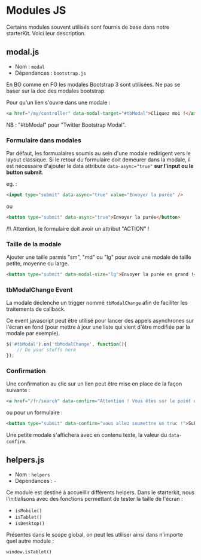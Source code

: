# Modules JS

Certains modules souvent utilisés sont fournis de base dans notre starterKit. Voici leur description.

## modal.js

* Nom : `modal`
* Dépendances : `bootstrap.js`

En BO comme en FO les modales Bootstrap 3 sont utilisées. Ne pas se baser sur la doc des modales bootstrap.

Pour qu'un lien s'ouvre dans une modale :

```HTML
<a href="/my/controller" data-modal-target="#tbModal">Cliquez moi !</a>
```

NB : "#tbModal" pour "Twitter Bootstrap Modal".

### Formulaire dans modales

Par défaut, les formualaires soumis au sein d'une modale redirigent vers le layout classique. Si le retour du formulaire doit demeurer dans la modale, il est nécessaire d'ajouter le data attribute `data-async="true"` **sur l'input ou le button submit**.

eg. :

```HTML
<input type="submit" data-async="true" value="Envoyer la purée" />

```
ou

```HTML
<button type="submit" data-async="true">Envoyer la purée</button>

```

/!\ Attention, le formulaire doit avoir un attribut "ACTION" !


### Taille de la modale

Ajouter une taille parmis "sm", "md" ou "lg" pour avoir une modale de taille petite, moyenne ou large.

```HTML
<button type="submit" data-modal-size="lg">Envoyer la purée en grand !</button>

```

### tbModalChange Event

La modale déclenche un trigger nommé `tbModalChange` afin de faciliter les traitements de callback.

Ce event javascript peut être utilisé pour lancer des appels asynchrones sur l'écran en fond (pour mettre à jour une liste qui vient d'être modifiée par la modale par exemple).

```Javascript
$('#tbModal').on('tbModalChange', function(){
    // Do your stuffs here
});
```

### Confirmation

Une confirmation au clic sur un lien peut être mise en place de la façon suivante :

```HTML
<a href="/fr/search" data-confirm="Attention ! Vous êtes sur le point de faire un truc qui nécéssite une confirmation !">Cliquez moi !</a>
```
ou pour un formulaire : 
```HTML
<button type="submit" data-confirm="vous allez soumettre un truc !">Submit</button>
```

Une petite modale s'affichera avec en contenu texte, la valeur du `data-confirm`.

## helpers.js

* Nom : `helpers`
* Dépendances : `-`

Ce module est destiné à accueillir différents helpers. Dans le starterkit, nous l'initialisons avec des fonctions permettant de tester la taille de l'écran :

* `isMobile()`
* `isTablet()` 
* `isDesktop()`

Présentes dans le scope global, on peut les utiliser ainsi dans n'importe quel autre module :
```
window.isTablet()
```

